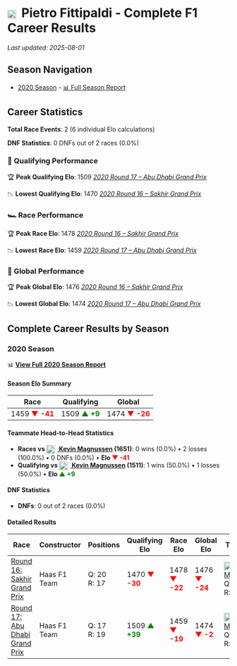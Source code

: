 # <img src="https://upload.wikimedia.org/wikipedia/commons/0/05/Flag_of_Brazil.svg" alt="Brazil" width="20" height="auto" style="vertical-align: middle; margin-right: 5px;" onerror="this.outerHTML='🇧🇷'; this.style.marginRight='5px';"/> Pietro Fittipaldi - Complete F1 Career Results

*Last updated: 2025-08-01*

## Season Navigation

- [2020 Season](#2020-season) - [📊 Full Season Report](../seasons/2020-season-report)

## Career Statistics

**Total Race Events**: 2 (6 individual Elo calculations)

**DNF Statistics**: 0 DNFs out of 2 races (0.0%)

### 🏁 Qualifying Performance

🏆 **Peak Qualifying Elo**: 1509
   *[2020 Round 17 – Abu Dhabi Grand Prix](../seasons/2020-season-report#round-17-abu-dhabi-grand-prix)*

📉 **Lowest Qualifying Elo**: 1470
   *[2020 Round 16 – Sakhir Grand Prix](../seasons/2020-season-report#round-16-sakhir-grand-prix)*

### 🏎️ Race Performance

🏆 **Peak Race Elo**: 1478
   *[2020 Round 16 – Sakhir Grand Prix](../seasons/2020-season-report#round-16-sakhir-grand-prix)*

📉 **Lowest Race Elo**: 1459
   *[2020 Round 17 – Abu Dhabi Grand Prix](../seasons/2020-season-report#round-17-abu-dhabi-grand-prix)*

### 🌟 Global Performance

🏆 **Peak Global Elo**: 1476
   *[2020 Round 16 – Sakhir Grand Prix](../seasons/2020-season-report#round-16-sakhir-grand-prix)*

📉 **Lowest Global Elo**: 1474
   *[2020 Round 17 – Abu Dhabi Grand Prix](../seasons/2020-season-report#round-17-abu-dhabi-grand-prix)*


## Complete Career Results by Season

### 2020 Season

📊 **[View Full 2020 Season Report](../seasons/2020-season-report)**

#### Season Elo Summary

| Race | Qualifying | Global |
|------|------------|--------|
| 1459 **<span style="color: red;">▼ -41</span>** | 1509 **<span style="color: green;">▲ +9</span>** | 1474 **<span style="color: red;">▼ -26</span>** |

#### Teammate Head-to-Head Statistics

- **Races vs [<img src="https://upload.wikimedia.org/wikipedia/commons/9/9c/Flag_of_Denmark.svg" alt="Denmark" width="20" height="auto" style="vertical-align: middle; margin-right: 5px;" onerror="this.outerHTML='🇩🇰'; this.style.marginRight='5px';"/> Kevin Magnussen](kevin-magnussen) (1651)**: 0 wins (0.0%) • 2 losses (100.0%) • 0 DNFs (0.0%) • **Elo <span style="color: red;">▼ -41</span>**
- **Qualifying vs [<img src="https://upload.wikimedia.org/wikipedia/commons/9/9c/Flag_of_Denmark.svg" alt="Denmark" width="20" height="auto" style="vertical-align: middle; margin-right: 5px;" onerror="this.outerHTML='🇩🇰'; this.style.marginRight='5px';"/> Kevin Magnussen](kevin-magnussen) (1511)**: 1 wins (50.0%) • 1 losses (50.0%) • **Elo <span style="color: green;">▲ +9</span>**

#### DNF Statistics

- **DNFs**: 0 out of 2 races (0.0%)

#### Detailed Results

| Race | Constructor | Positions | Qualifying Elo | Race Elo | Global Elo | Teammate |
|------|-------------|-----------|----------------|----------|------------|----------|
| [Round 16: Sakhir Grand Prix](../seasons/2020-season-report#round-16-sakhir-grand-prix) | Haas F1 Team | Q: 20<br/>R: 17 | 1470 **<span style="color: red;">▼ -30</span>** | 1478 **<span style="color: red;">▼ -22</span>** | 1476 **<span style="color: red;">▼ -24</span>** | [<img src="https://upload.wikimedia.org/wikipedia/commons/9/9c/Flag_of_Denmark.svg" alt="Denmark" width="20" height="auto" style="vertical-align: middle; margin-right: 5px;" onerror="this.outerHTML='🇩🇰'; this.style.marginRight='5px';"/> Kevin Magnussen](kevin-magnussen)<br/>Q: 15<br/>R: 15 |
| [Round 17: Abu Dhabi Grand Prix](../seasons/2020-season-report#round-17-abu-dhabi-grand-prix) | Haas F1 Team | Q: 17<br/>R: 19 | 1509 **<span style="color: green;">▲ +39</span>** | 1459 **<span style="color: red;">▼ -19</span>** | 1474 **<span style="color: red;">▼ -2</span>** | [<img src="https://upload.wikimedia.org/wikipedia/commons/9/9c/Flag_of_Denmark.svg" alt="Denmark" width="20" height="auto" style="vertical-align: middle; margin-right: 5px;" onerror="this.outerHTML='🇩🇰'; this.style.marginRight='5px';"/> Kevin Magnussen](kevin-magnussen)<br/>Q: 20<br/>R: 18 |

